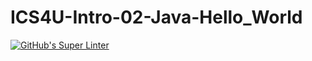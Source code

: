 # ICS4U-Intro-02-Java-Hello_World
[![GitHub's Super Linter](https://github.com/Roman-Cernetchi/ICS4U-Intro-02-Java-Hello_World/workflows/GitHub's%20Super%20Linter/badge.svg)](https://github.com/Roman-Cernetchi/ICS4U-Intro-02-Java-Hello_World/actions)
